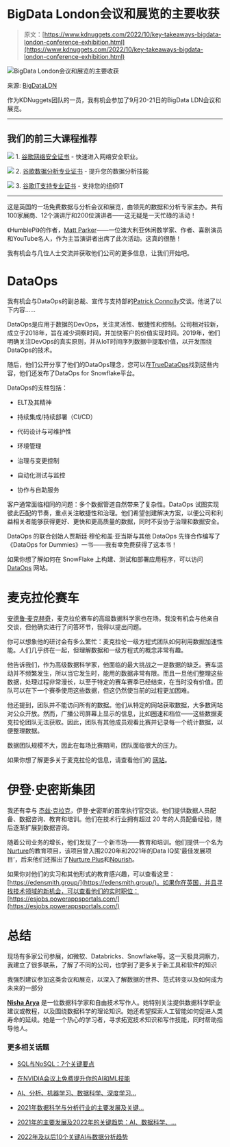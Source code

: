 # BigData London会议和展览的主要收获

> 原文：[https://www.kdnuggets.com/2022/10/key-takeaways-bigdata-london-conference-exhibition.html](https://www.kdnuggets.com/2022/10/key-takeaways-bigdata-london-conference-exhibition.html)

![BigData London会议和展览的主要收获](../Images/da61599f73c83889453ffb85eff67ae3.png)

来源: [BigDataLDN](https://bigdataldn.com/)

作为KDNuggets团队的一员，我有机会参加了9月20-21日的BigData LDN会议和展览。

* * *

## 我们的前三大课程推荐

![](../Images/0244c01ba9267c002ef39d4907e0b8fb.png) 1\. [谷歌网络安全证书](https://www.kdnuggets.com/google-cybersecurity) - 快速进入网络安全职业。

![](../Images/e225c49c3c91745821c8c0368bf04711.png) 2\. [谷歌数据分析专业证书](https://www.kdnuggets.com/google-data-analytics) - 提升您的数据分析技能

![](../Images/0244c01ba9267c002ef39d4907e0b8fb.png) 3\. [谷歌IT支持专业证书](https://www.kdnuggets.com/google-itsupport) - 支持您的组织IT

* * *

这是英国的一场免费数据与分析会议和展览，由领先的数据和分析专家主办。共有100家展商、12个演讲厅和200位演讲者——这无疑是一天忙碌的活动！

《HumblePi》的作者，[Matt Parker](https://standupmaths.com/)——一位澳大利亚休闲数学家、作者、喜剧演员和YouTube名人，作为主旨演讲者出席了此次活动。这真的很酷！

我有机会与几位人士交流并获取他们公司的更多信息，让我们开始吧。

# DataOps

我有机会与DataOps的副总裁、宣传与支持部的[Patrick Connolly](https://www.linkedin.com/in/pctech/)交谈。他说了以下内容……

DataOps是应用于数据的DevOps，关注灵活性、敏捷性和控制。公司相对较新，成立于2018年，旨在减少洞察时间，并加快客户的价值实现时间。2019年，他们明确关注DevOps的真实原则，并从IoT时间序列数据中提取价值，以开发围绕DataOps的技术。

随后，他们公开分享了他们的DataOps理念，您可以在[TrueDataOps](https://www.truedataops.org/)找到这些内容，他们还发布了DataOps for Snowflake平台。

DataOps的支柱包括：

+   ELT及其精神

+   持续集成/持续部署（CI/CD）

+   代码设计与可维护性

+   环境管理

+   治理与变更控制

+   自动化测试与监控

+   协作与自助服务

客户通常面临相同的问题：多个数据管道自然带来了复杂性。DataOps 试图实现彼此匹配的节奏，重点关注敏捷性和治理。他们希望创建解决方案，以便公司和利益相关者能够获得更好、更快和更高质量的数据，同时不妥协于治理和数据安全。

DataOps 的联合创始人贾斯廷·穆伦和盖·亚当斯与其他 DataOps 先锋合作编写了《DataOps for Dummies》一书——我有幸免费获得了这本书！

如果你想了解如何在 SnowFlake 上构建、测试和部署应用程序，可以访问 [DataOps](https://www.dataops.live/) 网站。

# 麦克拉伦赛车

[安德鲁·麦克赫奇](https://www.linkedin.com/in/andrew-mchutchon-1ab228179/?originalSubdomain=uk)，麦克拉伦赛车的高级数据科学家也在场。我没有机会与他亲自交谈，但他确实进行了问答环节，我得以提出问题。

你可以想象他的研讨会有多么繁忙：麦克拉伦一级方程式团队如何利用数据加速性能。人们几乎挤在一起，但理解数据和一级方程式的概念非常有趣。

他告诉我们，作为高级数据科学家，他面临的最大挑战之一是数据的缺乏。赛车运动并不频繁发生，所以当它发生时，能用的数据非常有限。而且一旦他们整理这些数据，处理过程非常漫长，以至于特定的赛车赛季已经结束，在当时没有价值。团队可以在下一个赛季使用这些数据，但这仍然使当前的过程更加困难。

他还提到，团队并不能访问所有的数据。他们从特定的网站获取数据，大多数网站对公众开放。然而，广播公司屏幕上显示的信息，比如圈速和档位——这些数据麦克拉伦团队无法获取。因此，团队有其他成员观看比赛并记录每一个统计数据，以便整理数据。

数据团队规模不大，因此在每场比赛期间，团队面临很大的压力。

如果你想了解更多关于麦克拉伦的信息，请查看他们的 [网站](https://www.mclaren.com/racing/)。

# 伊登·史密斯集团

我还有幸与 [杰兹·克拉克](https://www.linkedin.com/in/edensmithjezclark/)，伊登·史密斯的首席执行官交谈。他们提供数据人员配备、数据咨询、教育和培训。他们在技术行业拥有超过 20 年的人员配备经验，随后逐渐扩展到数据咨询。

随着公司业务的增长，他们发现了一个新市场——教育和培训。他们提供一个名为[Nurture](https://edensmith.group/wp-content/uploads/2022/01/Eden-Smith-Nurture-1221-1_compressed-1.pdf)的教育项目，该项目曾入围2020年和2021年的Data IQ奖‘最佳发展项目’，后来他们还推出了[Nurture Plus](https://edensmith.group/education-training/#Nurture_Plus)和[Nourish](https://edensmith.group/education-training/#Nurture_Plus)。

如果你对他们的实习和其他形式的教育感兴趣，可以查看这里：[https://edensmith.group/](https://edensmith.group/)。如果你在英国，并且寻找技术领域的新机会，可以查看他们的实时职位：[https://esjobs.powerappsportals.com/](https://esjobs.powerappsportals.com/)

# 总结

现场有多家公司参展，如微软、Databricks、Snowflake等。这一天极具洞察力，我建立了很多联系，了解了不同的公司，也学到了更多关于新工具和软件的知识

我强烈建议参加这类会议和展览，以深入了解数据的世界、范式转变以及如何成为未来的一部分

**[Nisha Arya](https://www.linkedin.com/in/nisha-arya-ahmed/)** 是一位数据科学家和自由技术写作人。她特别关注提供数据科学职业建议或教程，以及围绕数据科学的理论知识。她还希望探索人工智能如何促进人类寿命的延续。她是一个热心的学习者，寻求拓宽技术知识和写作技能，同时帮助指导他人。

### 更多相关话题

+   [SQL与NoSQL：7个关键要点](https://www.kdnuggets.com/2020/12/sql-vs-nosql-7-key-takeaways.html)

+   [在NVIDIA会议上免费提升你的AI和ML技能](https://www.kdnuggets.com/2022/03/nvidia-fourday-conference-offers-hundreds-learning-development-opportunities.html)

+   [AI、分析、机器学习、数据科学、深度学习…](https://www.kdnuggets.com/2021/12/developments-predictions-ai-machine-learning-data-science-research.html)

+   [2021年数据科学与分析行业的主要发展及关键…](https://www.kdnuggets.com/2021/12/developments-predictions-data-science-analytics-industry.html)

+   [2021年的主要发展及2022年的关键趋势：AI、数据科学、…](https://www.kdnuggets.com/2021/12/trends-ai-data-science-ml-technology.html)

+   [2022年及以后10个关键AI与数据分析趋势](https://www.kdnuggets.com/2021/12/10-key-ai-trends-for-2022.html)
